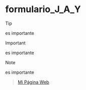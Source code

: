 # formulario_J_A_Y

> [!TIP]
> es importante

> [!IMPORTANT]
> es importante

> [!NOTE]
> es importante

> [Mi Página Web](https://alecrack640.github.io/formulario_J_A_Y/formulario_J_A_Y.html)

